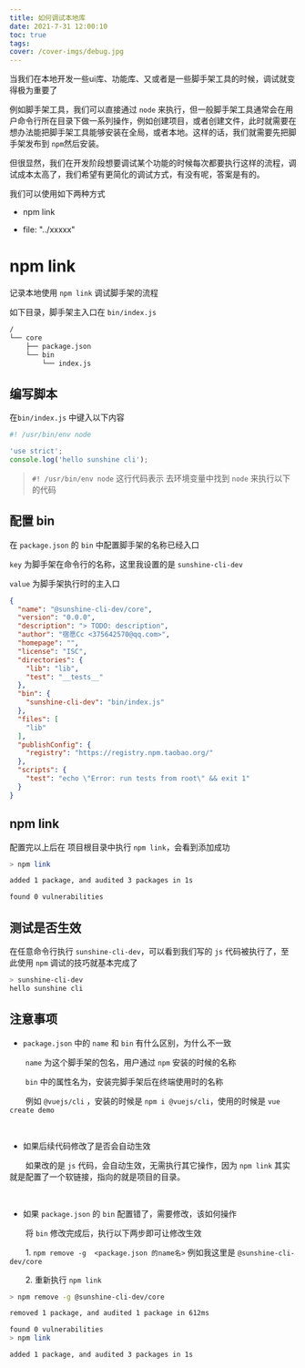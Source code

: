 ```yaml
---
title: 如何调试本地库
date: 2021-7-31 12:00:10
toc: true
tags:
cover: /cover-imgs/debug.jpg
---
```


当我们在本地开发一些ui库、功能库、又或者是一些脚手架工具的时候，调试就变得极为重要了

<!-- more -->



例如脚手架工具，我们可以直接通过 `node` 来执行，但一般脚手架工具通常会在用户命令行所在目录下做一系列操作，例如创建项目，或者创建文件，此时就需要在想办法能把脚手架工具能够安装在全局，或者本地。这样的话，我们就需要先把脚手架发布到 `npm`然后安装。

但很显然，我们在开发阶段想要调试某个功能的时候每次都要执行这样的流程，调试成本太高了，我们希望有更简化的调试方式，有没有呢，答案是有的。

我们可以使用如下两种方式

- npm link

- file: "../xxxxx"

# npm link

记录本地使用 `npm link` 调试脚手架的流程


如下目录，脚手架主入口在 `bin/index.js`

```Bash
/
└── core
    ├── package.json
    └── bin
        └── index.js

```


## 编写脚本

在`bin/index.js` 中键入以下内容

```JavaScript
#! /usr/bin/env node

'use strict';
console.log('hello sunshine cli');
```


> `#! /usr/bin/env node` 这行代码表示 去环境变量中找到 `node` 来执行以下的代码



## 配置 bin

在 `package.json` 的 `bin` 中配置脚手架的名称已经入口

`key` 为脚手架在命令行的名称，这里我设置的是 `sunshine-cli-dev` 

`value` 为脚手架执行时的主入口

```JSON
{
  "name": "@sunshine-cli-dev/core",
  "version": "0.0.0",
  "description": "> TODO: description",
  "author": "宿愿Cc <375642570@qq.com>",
  "homepage": "",
  "license": "ISC",
  "directories": {
    "lib": "lib",
    "test": "__tests__"
  },
  "bin": {
    "sunshine-cli-dev": "bin/index.js"
  },
  "files": [
    "lib"
  ],
  "publishConfig": {
    "registry": "https://registry.npm.taobao.org/"
  },
  "scripts": {
    "test": "echo \"Error: run tests from root\" && exit 1"
  }
}
```



## npm link

配置完以上后在 项目根目录中执行 `npm link`，会看到添加成功

```Bash
> npm link

added 1 package, and audited 3 packages in 1s

found 0 vulnerabilities
```



## 测试是否生效

在任意命令行执行 `sunshine-cli-dev`，可以看到我们写的 `js` 代码被执行了，至此使用 `npm` 调试的技巧就基本完成了

```Bash
> sunshine-cli-dev
hello sunshine cli
```



## 注意事项

- `package.json` 中的 `name` 和 `bin` 有什么区别，为什么不一致

&ensp;&ensp;&ensp;&ensp;`name` 为这个脚手架的包名，用户通过 `npm` 安装的时候的名称

&ensp;&ensp;&ensp;&ensp;`bin` 中的属性名为，安装完脚手架后在终端使用时的名称

&ensp;&ensp;&ensp;&ensp;例如 `@vuejs/cli` ，安装的时候是 `npm i @vuejs/cli`，使用的时候是 `vue create demo`

&ensp;&ensp;&ensp;&ensp;

- 如果后续代码修改了是否会自动生效

&ensp;&ensp;&ensp;&ensp;如果改的是 `js` 代码，会自动生效，无需执行其它操作，因为 `npm link` 其实就是配置了一个软链接，指向的就是项目的目录。

&ensp;&ensp;&ensp;&ensp;

- 如果 `package.json` 的 `bin` 配置错了，需要修改，该如何操作

&ensp;&ensp;&ensp;&ensp;将 `bin` 修改完成后，执行以下两步即可让修改生效

&ensp;&ensp;&ensp;&ensp;1. `npm remove -g  <package.json 的name名>` 例如我这里是 `@sunshine-cli-dev/core`

&ensp;&ensp;&ensp;&ensp;2. 重新执行 `npm link`

```Bash
> npm remove -g @sunshine-cli-dev/core

removed 1 package, and audited 1 package in 612ms

found 0 vulnerabilities
> npm link

added 1 package, and audited 3 packages in 1s

```



